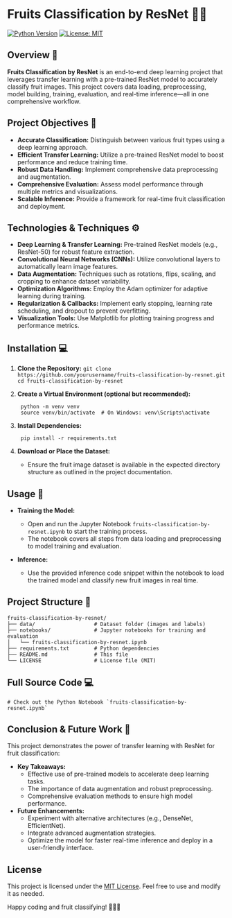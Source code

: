# Fruits Classification by ResNet 🍏🍊



[![Python Version](https://img.shields.io/badge/python-3.7%2B-blue.svg)](https://www.python.org/)
[![License: MIT](https://img.shields.io/badge/License-MIT-yellow.svg)](LICENSE)

## Overview 🚀
**Fruits Classification by ResNet** is an end-to-end deep learning project that leverages transfer learning with a pre-trained ResNet model to accurately classify fruit images. This project covers data loading, preprocessing, model building, training, evaluation, and real-time inference—all in one comprehensive workflow.

## Project Objectives 🎯
- **Accurate Classification:** Distinguish between various fruit types using a deep learning approach.
- **Efficient Transfer Learning:** Utilize a pre-trained ResNet model to boost performance and reduce training time.
- **Robust Data Handling:** Implement comprehensive data preprocessing and augmentation.
- **Comprehensive Evaluation:** Assess model performance through multiple metrics and visualizations.
- **Scalable Inference:** Provide a framework for real-time fruit classification and deployment.

## Technologies & Techniques ⚙️
- **Deep Learning & Transfer Learning:** Pre-trained ResNet models (e.g., ResNet-50) for robust feature extraction.
- **Convolutional Neural Networks (CNNs):** Utilize convolutional layers to automatically learn image features.
- **Data Augmentation:** Techniques such as rotations, flips, scaling, and cropping to enhance dataset variability.
- **Optimization Algorithms:** Employ the Adam optimizer for adaptive learning during training.
- **Regularization & Callbacks:** Implement early stopping, learning rate scheduling, and dropout to prevent overfitting.
- **Visualization Tools:** Use Matplotlib for plotting training progress and performance metrics.

## Installation 💻

1. **Clone the Repository:**
        ```
        git clone https://github.com/yourusername/fruits-classification-by-resnet.git
        cd fruits-classification-by-resnet
        ```

2. **Create a Virtual Environment (optional but recommended):**

        python -m venv venv
        source venv/bin/activate  # On Windows: venv\Scripts\activate

3. **Install Dependencies:**

        pip install -r requirements.txt

4. **Download or Place the Dataset:**
   - Ensure the fruit image dataset is available in the expected directory structure as outlined in the project documentation.

## Usage 🚀

- **Training the Model:**
  - Open and run the Jupyter Notebook `fruits-classification-by-resnet.ipynb` to start the training process.
  - The notebook covers all steps from data loading and preprocessing to model training and evaluation.

- **Inference:**
  - Use the provided inference code snippet within the notebook to load the trained model and classify new fruit images in real time.

## Project Structure 📂

    fruits-classification-by-resnet/
    ├── data/                   # Dataset folder (images and labels)
    ├── notebooks/              # Jupyter notebooks for training and evaluation
    │   └── fruits-classification-by-resnet.ipynb
    ├── requirements.txt        # Python dependencies
    ├── README.md               # This file
    └── LICENSE                 # License file (MIT)

## Full Source Code 💻

    # Check out the Python Notebook `fruits-classification-by-resnet.ipynb`

## Conclusion & Future Work 🎉
This project demonstrates the power of transfer learning with ResNet for fruit classification:
- **Key Takeaways:**
  - Effective use of pre-trained models to accelerate deep learning tasks.
  - The importance of data augmentation and robust preprocessing.
  - Comprehensive evaluation methods to ensure high model performance.
- **Future Enhancements:**
  - Experiment with alternative architectures (e.g., DenseNet, EfficientNet).
  - Integrate advanced augmentation strategies.
  - Optimize the model for faster real-time inference and deploy in a user-friendly interface.

## License
This project is licensed under the [MIT License](LICENSE). Feel free to use and modify it as needed.

Happy coding and fruit classifying! 🍎🤖✨

